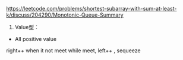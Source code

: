 https://leetcode.com/problems/shortest-subarray-with-sum-at-least-k/discuss/204290/Monotonic-Queue-Summary

 1. Value型：
 
 - All positive value 
 
 right++ when it not meet
 while meet, left++ , sequeeze
 
 